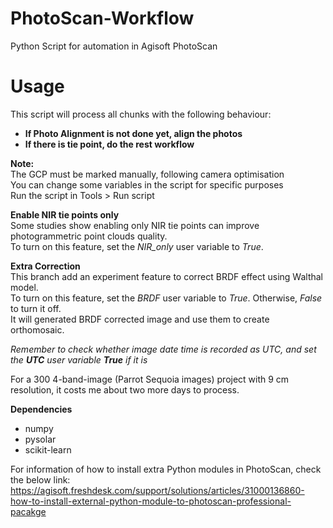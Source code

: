 # PhotoScan-Workflow
Python Script for automation in Agisoft PhotoScan
  
# Usage  
This script will process all chunks with the following behaviour:  
- **If Photo Alignment is not done yet, align the photos**  
- **If there is tie point, do the rest workflow**  
  
**Note:**  
The GCP must be marked manually, following camera optimisation  
You can change some variables in the script for specific purposes  
Run the script in Tools > Run script
  
**Enable NIR tie points only**  
Some studies show enabling only NIR tie points can improve photogrammetric point clouds quality.  
To turn on this feature, set the _NIR_only_ user variable to _True_.
  
**Extra Correction**  
This branch add an experiment feature to correct BRDF effect using Walthal model.  
To turn on this feature, set the _BRDF_ user variable to _True_. Otherwise, _False_ to turn it off.  
It will generated BRDF corrected image and use them to create orthomosaic.  
  
_Remember to check whether image date time is recorded as UTC, and set the **UTC** user variable **True** if it is_  
  
For a 300 4-band-image (Parrot Sequoia images) project with 9 cm resolution, it costs me about two more days to process.  
  
**Dependencies**  
- numpy  
- pysolar  
- scikit-learn  
  
For information of how to install extra Python modules in PhotoScan, check the below link:  
https://agisoft.freshdesk.com/support/solutions/articles/31000136860-how-to-install-external-python-module-to-photoscan-professional-pacakge  
